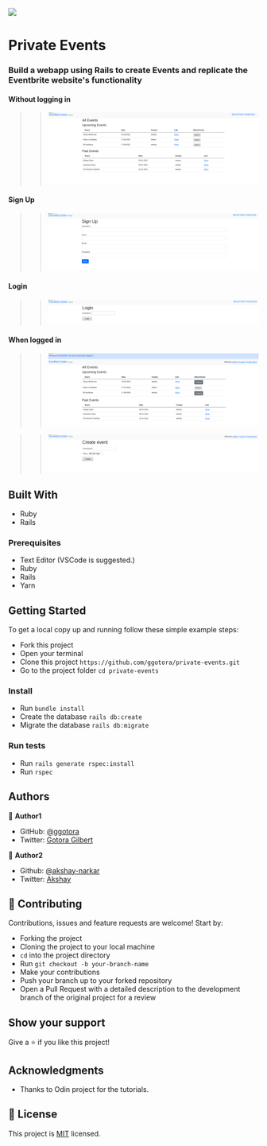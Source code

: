 ![](https://img.shields.io/badge/Microverse-blueviolet)

# Private Events

### Build a webapp using Rails to create Events and replicate the Eventbrite website's functionality

#### Without logging in

> > ![screenshot](membersonly.png)

#### Sign Up

> > ![screenshot](sign_up.png)

#### Login

> > ![screenshot](login.png)

#### When logged in

> > ![screenshot](member.png)

> > ![screenshot](member1.png)

## Built With

- Ruby
- Rails

### Prerequisites

- Text Editor (VSCode is suggested.)
- Ruby
- Rails
- Yarn

## Getting Started

To get a local copy up and running follow these simple example steps:

- Fork this project
- Open your terminal
- Clone this project `https://github.com/ggotora/private-events.git`
- Go to the project folder `cd private-events`

### Install

- Run `bundle install`
- Create the database `rails db:create`
- Migrate the database `rails db:migrate`

### Run tests

- Run `rails generate rspec:install`
- Run `rspec`

## Authors

👤 **Author1**

- GitHub: [@ggotora](https://github.com/ggotora)
- Twitter: [Gotora Gilbert](https://www.twitter.com/gotora_gilbert)

👤 **Author2**

- Github: [@akshay-narkar](https://github.com/akshay-narkar)
- Twitter: [Akshay](https://www.twitter.com/akidoit)

## 🤝 Contributing

Contributions, issues and feature requests are welcome! Start by:

- Forking the project
- Cloning the project to your local machine
- `cd` into the project directory
- Run `git checkout -b your-branch-name`
- Make your contributions
- Push your branch up to your forked repository
- Open a Pull Request with a detailed description to the development branch of the original project for a review

## Show your support

Give a ⭐️ if you like this project!

## Acknowledgments

- Thanks to Odin project for the tutorials.

## 📝 License

This project is [MIT](LICENSE) licensed.
